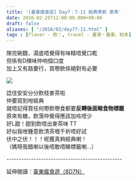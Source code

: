 ```yaml
---
title: '[臺東瘋食遊] Day7：7-11 經典茶飲 麥茶'
date: 2016-02-25T12:00:00.000+08:00
draft: false
aliases: [ "/2016/02/day77-11.html" ]
tags : [flavor - 飲！, travel - 臺灣・臺東、知本]
---
```


隊完碗麵，湯底唔覺得有味精唔覺口乾  
但係有D辣味仲响個口度  
加上又有路要行，買嘢飲係絕對有必要  

![](/images/taitung7c.jpg)

諗住安安分分飲枝麥茶啦  
仲要寫到咁經典  
就唔記得買任何嘢飲嘢食都要**反轉後面睇食物標籤**  
原來有糖，飲落仲覺得應該加咗唔少  
好L甜！甜到飲唔出麥茶味 TT  
好似我咁鍾意飲清茶嘅千祈唔好試  
伏中之伏！！！呢獲真夠經典喇！  
（媽呀我錯喇以後唔敢唔睇標籤喇...）  
  
\-----------------------------------------------  
  
延伸閱讀：[臺東瘋食遊（8D7N）](https://hidie.net/taitung8d7n/)
